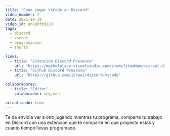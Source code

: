```yaml
---
title: "Como jugar VsCode en Discord"
video_number: 7
date: 2021-10-19
video_id: enGpktbQiZU
tags:
  - discord
  - vscode
  - programacion
  - shorts

links:
  - title: "Extencion Discord Presence"
    url: "https://marketplace.visualstudio.com/items?itemName=icrawl.discord-vscode"
  - title: "Github Discord Presence"
    url: "https://github.com/iCrawl/discord-vscode"

colaboradores:
  - title: "Editor"
    colaborador: ingjuan

actualizado: true
---
```


Te da envidia ver a otro jugando mientras tu programa, comparte tu trabajo en Discord con una extencion que te comparte en que proyecto estas y cuanto tiempo llevas programado.
